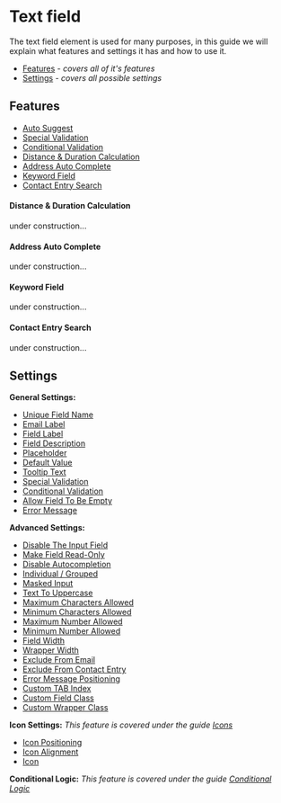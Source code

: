 # Text field

The text field element is used for many purposes, in this guide we will explain what features and settings it has and how to use it.

* [Features](#features) - _covers all of it's features_
* [Settings](#settings) - _covers all possible settings_


## Features

* [Auto Suggest](auto-suggest)
* [Special Validation](special-validation)
* [Conditional Validation](conditional-validation)
* [Distance & Duration Calculation](#conditional-validation)
* [Address Auto Complete](#conditional-validation)
* [Keyword Field](#conditional-validation)
* [Contact Entry Search](#conditional-validation)


#### Distance & Duration Calculation

under construction...

#### Address Auto Complete

under construction...

#### Keyword Field

under construction...

#### Contact Entry Search

under construction...


## Settings

**General Settings:**
* [Unique Field Name](#unique-field-name)
* [Email Label](#email-label)
* [Field Label](#field-label)
* [Field Description](#field-description)
* [Placeholder](#placeholder)
* [Default Value](#default-value)
* [Tooltip Text](#tooltip-text)
* [Special Validation](#special-validation)
* [Conditional Validation](#conditional-validation)
* [Allow Field To Be Empty](#allow-field-to-be-empty)
* [Error Message](#error-message)

**Advanced Settings:**
* [Disable The Input Field](#disable-the-input-field)
* [Make Field Read-Only](#make-field-read-only)
* [Disable Autocompletion](#disable-autocompletion)
* [Individual / Grouped](#individual-grouped)
* [Masked Input](#masked-input)
* [Text To Uppercase](#text-to-uppercase)
* [Maximum Characters Allowed](#maximum-characters-allowed)
* [Minimum Characters Allowed](#minimum-characters-allowed)
* [Maximum Number Allowed](#maximum-number-allowed)
* [Minimum Number Allowed](#minimum-number-allowed)
* [Field Width](#field-width)
* [Wrapper Width](#wrapper-width)
* [Exclude From Email](#exclude-from-email)
* [Exclude From Contact Entry](#exclude-from-contact-entry)
* [Error Message Positioning](#error-message-positioning)
* [Custom TAB Index](#custom-tab-index)
* [Custom Field Class](#custom-field-class)
* [Custom Wrapper Class](#custom-wrapper-class)

**Icon Settings:**
_This feature is covered under the guide [Icons](icons)_
* [Icon Positioning](#icon-positioning)
* [Icon Alignment](#icon-alignment)
* [Icon](#icon)

**Conditional Logic:**
_This feature is covered under the guide [Conditional Logic](conditional-logic)_
